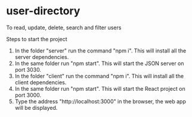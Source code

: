 # user-directory
To read, update, delete, search and filter users

Steps to start the project

1. In the folder "server" run the command "npm i". This will install all the server dependencies.
2. In the same folder run "npm start". This will start the JSON server on port 3030.
3. In the folder "client" run the command "npm i". This will install all the client dependencies.
4. In the same folder run "npm start". This will start the React project on port 3000.
3. Type the address "http://localhost:3000" in the browser, the web app will be displayed.





